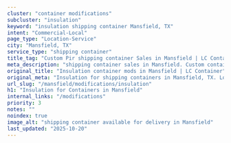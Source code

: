 ```yaml
---
cluster: "container modifications"
subcluster: "insulation"
keyword: "insulation shipping container Mansfield, TX"
intent: "Commercial-Local"
page_type: "Location-Service"
city: "Mansfield, TX"
service_type: "shipping container"
title_tag: "Custom Pir shipping container Sales in Mansfield | LC Container"
meta_description: "shipping container sales in Mansfield. Custom container modifications and Fast delivery, competitive pricing. Serving modifications area. Quote ID: O83. Call (214) 524-4168 for your free quote today."
original_title: "Insulation container mods in Mansfield | LC Container"
original_meta: "Insulation for shipping containers in Mansfield, TX. Local fabrication & pro install. LC Container — Since 2003. Get a quote."
url_slug: "/mansfield/modifications/insulation"
h1: "Insulation for Containers in Mansfield"
internal_links: "/modifications"
priority: 3
notes: ""
noindex: true
image_alt: "shipping container available for delivery in Mansfield"
last_updated: "2025-10-20"
---
```


<!-- TODO: Add unique city/inventory copy, images, and internal links here. -->
